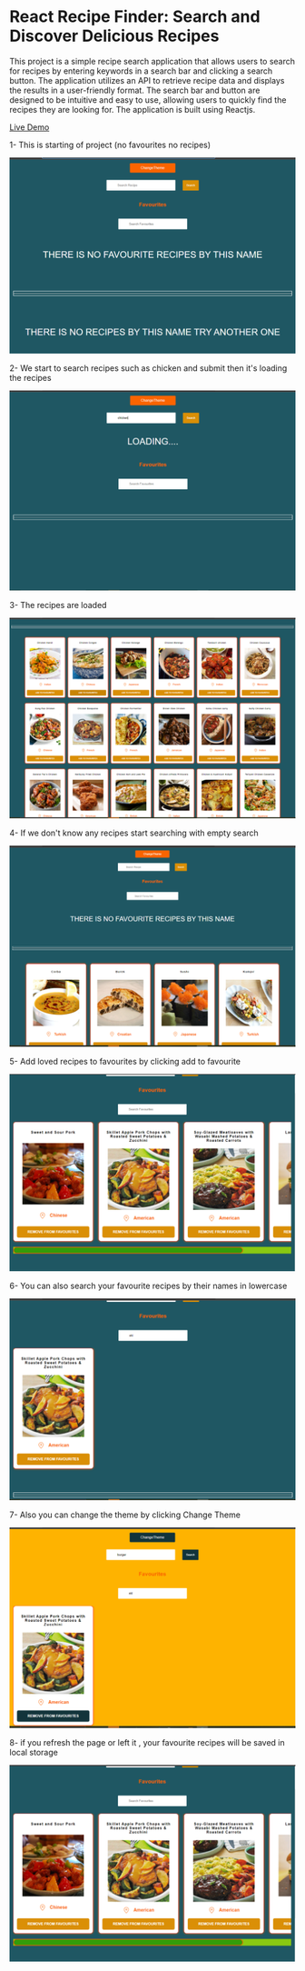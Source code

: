 # React Recipe Finder: Search and Discover Delicious Recipes

This project is a simple recipe search application that allows users to search for recipes by entering keywords in a search bar and clicking a search button. The application utilizes an API to retrieve recipe data and displays the results in a user-friendly format. The search bar and button are designed to be intuitive and easy to use, allowing users to quickly find the recipes they are looking for. The application is built using Reactjs.

[Live Demo](https://reactfoodwebapp.netlify.app/)

1- This is starting of project (no favourites no recipes)

![beginning of project](https://github.com/MahmoudKhalid22/React-food-app/blob/main/src/images/01.png)

2- We start to search recipes such as chicken and submit then it's loading the recipes

![beginning of project](https://github.com/MahmoudKhalid22/React-food-app/blob/main/src/images/02.png)

3- The recipes are loaded

![beginning of project](https://github.com/MahmoudKhalid22/React-food-app/blob/main/src/images/03.png)

4- If we don't know any recipes start searching with empty search

![beginning of project](https://github.com/MahmoudKhalid22/React-food-app/blob/main/src/images/04.png)

5- Add loved recipes to favourites by clicking add to favourite

![beginning of project](https://github.com/MahmoudKhalid22/React-food-app/blob/main/src/images/05.png)

6- You can also search your favourite recipes by their names in lowercase 

![beginning of project](https://github.com/MahmoudKhalid22/React-food-app/blob/main/src/images/06.png)

7- Also you can change the theme by clicking Change Theme

![beginning of project](https://github.com/MahmoudKhalid22/React-food-app/blob/main/src/images/07.png)

8- if you refresh the page or left it , your favourite recipes will be saved in local storage

![beginning of project](https://github.com/MahmoudKhalid22/React-food-app/blob/main/src/images/08.png)




